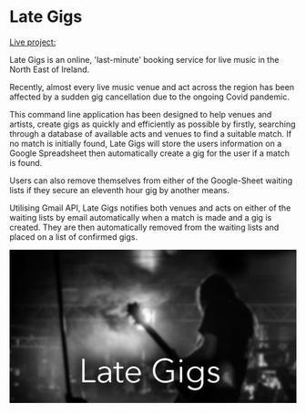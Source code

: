 <h1>Late Gigs</h1>

[Live project:](https://late-gigs.herokuapp.com/)

Late Gigs is an online, 'last-minute' booking service for live music in the North East of Ireland. 

Recently, almost every live music venue and act across
the region has been affected by a sudden gig cancellation due to the ongoing Covid pandemic.

This command line application has been designed to help venues and artists, create gigs as quickly and efficiently as possible by firstly, searching through a database of available acts and venues to find a suitable match. If no match is initially found, Late Gigs will store the users information on a Google Spreadsheet then automatically create a gig for the user if a match is found. 

Users can also remove themselves from either of the Google-Sheet waiting lists if they secure an eleventh hour gig by another means.

Utilising Gmail API, Late Gigs notifies both venues and acts on either of the waiting lists by email automatically when a match is made and a gig is created. They are then automatically removed from the waiting lists and placed on a list of confirmed gigs.


<img src="./readme_images/lg.png">